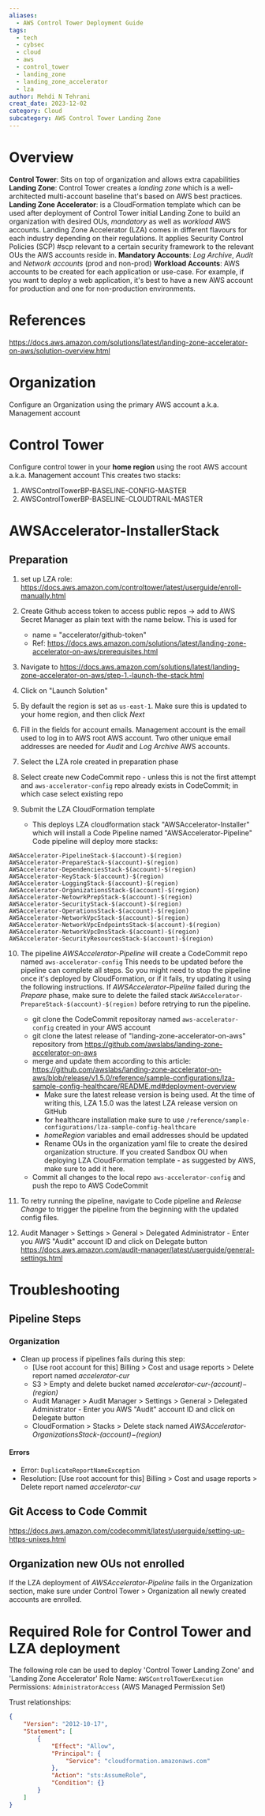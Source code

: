 ```yaml
---
aliases:
  - AWS Control Tower Deployment Guide
tags:
  - tech
  - cybsec
  - cloud
  - aws
  - control_tower
  - landing_zone
  - landing_zone_accelerator
  - lza
author: Mehdi N Tehrani
creat_date: 2023-12-02
category: Cloud
subcategory: AWS Control Tower Landing Zone
---
```

# Overview
**Control Tower**: Sits on top of organization and allows extra capabilities
**Landing Zone**: Control Tower creates a *landing zone* which is a well-architected multi-account baseline that's based on AWS best practices.
**Landing Zone Accelerator**: is a CloudFormation template which can be used after deployment of Control Tower initial Landing Zone to build an organization with desired OUs, *mandatory* as well as *workload* AWS accounts. Landing Zone Accelerator (LZA) comes in different flavours for each industry depending on their regulations. It applies Security Control Policies (SCP) #scp relevant to a certain security framework to the relevant OUs the AWS accounts reside in. 
**Mandatory Accounts**: *Log Archive*, *Audit* and *Network accounts* (prod and non-prod)
**Workload Accounts**: AWS accounts to be created for each application or use-case. For example, if you want to deploy a web application, it's best to have a new AWS account for production and one for non-production environments.

# References
https://docs.aws.amazon.com/solutions/latest/landing-zone-accelerator-on-aws/solution-overview.html

# Organization
Configure an Organization using the primary AWS account a.k.a. Management account

# Control Tower
Configure control tower in your **home region** using the root AWS account a.k.a. Management account
This creates two stacks:
1. AWSControlTowerBP-BASELINE-CONFIG-MASTER
2. AWSControlTowerBP-BASELINE-CLOUDTRAIL-MASTER

# AWSAccelerator-InstallerStack
## Preparation
1. set up LZA role: https://docs.aws.amazon.com/controltower/latest/userguide/enroll-manually.html
2. Create Github access token to access public repos -> add to AWS Secret Manager as plain text with the name below. This is used for 
	- name = "accelerator/github-token"
	- Ref: https://docs.aws.amazon.com/solutions/latest/landing-zone-accelerator-on-aws/prerequisites.html

3. Navigate to https://docs.aws.amazon.com/solutions/latest/landing-zone-accelerator-on-aws/step-1.-launch-the-stack.html
4. Click on "Launch Solution"
5. By default the region is set as `us-east-1`. Make sure this is updated to your home region, and then click *Next*
6. Fill in the fields for account emails. Management account is the email used to log in to AWS root AWS account. Two other unique email addresses are needed for *Audit* and *Log Archive* AWS accounts.
7. Select the LZA role created in preparation phase
8. Select create new CodeCommit repo - unless this is not the first attempt and `aws-accelerator-config` repo already exists in CodeCommit; in which case select existing repo
9. Submit the LZA CloudFormation template
	- This deploys LZA cloudformation stack "AWSAccelerator-Installer" which will install a Code Pipeline named "AWSAccelerator-Pipeline"
	Code pipeline will deploy more stacks:
```
AWSAccelerator-PipelineStack-$(account)-$(region)
AWSAccelerator-PrepareStack-$(account)-$(region)
AWSAccelerator-DependenciesStack-$(account)-$(region)
AWSAccelerator-KeyStack-$(account)-$(region)
AWSAccelerator-LoggingStack-$(account)-$(region)
AWSAccelerator-OrganizationsStack-$(account)-$(region)
AWSAccelerator-NetowrkPrepStack-$(account)-$(region)
AWSAccelerator-SecurityStack-$(account)-$(region)
AWSAccelerator-OperationsStack-$(account)-$(region)
AWSAccelerator-NetworkVpcStack-$(account)-$(region)
AWSAccelerator-NetworkVpcEndpointsStack-$(account)-$(region)
AWSAccelerator-NetworkVpcDnsStack-$(account)-$(region)
AWSAccelerator-SecurityResourcesStack-$(account)-$(region)
```

10. The pipeline *AWSAccelerator-Pipeline* will create a CodeCommit repo named `aws-accelerator-config`
This needs to be updated before the pipeline can complete all steps. So you might need to stop the pipeline once it's deployed by CloudFormation, or if it fails, try updating it using the following instructions.
If *AWSAccelerator-Pipeline* failed during the *Prepare* phase, make sure to delete the failed stack `AWSAccelerator-PrepareStack-$(account)-$(region)` before retrying to run the pipeline.
	- git clone the CodeCommit repositoray named `aws-accelerator-config` created in your AWS account
	- git clone the latest release of "landing-zone-accelerator-on-aws" repository from https://github.com/awslabs/landing-zone-accelerator-on-aws
	- merge and update them according to this article: https://github.com/awslabs/landing-zone-accelerator-on-aws/blob/release/v1.5.0/reference/sample-configurations/lza-sample-config-healthcare/README.md#deployment-overview 
		- Make sure the latest release version is being used. At the time of writing this, LZA 1.5.0 was the latest LZA release version on GitHub
		- for healthcare installation make sure to use `/reference/sample-configurations/lza-sample-config-healthcare`
		- *homeRegion* variables and email addresses should be updated
		- Rename OUs in the organization yaml file to create the desired organization structure. If you created Sandbox OU when deploying LZA CloudFormation template - as suggested by AWS, make sure to add it here.
	- Commit all changes to the local repo `aws-accelerator-config` and push the repo to AWS CodeCommit
11. To retry running the pipeline, navigate to Code pipeline and *Release Change* to trigger the pipeline from the beginning with the updated config files.


12. Audit Manager > Settings > General > Delegated Administrator - Enter you AWS "Audit" account ID and click on Delegate button 
	https://docs.aws.amazon.com/audit-manager/latest/userguide/general-settings.html
 



# Troubleshooting
## Pipeline Steps 
### Organization
- Clean up process if pipelines fails during this step:
	- [Use root account for this] Billing > Cost and usage reports > Delete report named *accelerator-cur*
	- S3 > Empty and delete bucket named *accelerator-cur-$(account)-$(region)*
	- Audit Manager > Audit Manager > Settings > General > Delegated Administrator - Enter you AWS "Audit" account ID and click on Delegate button
	- CloudFormation > Stacks > Delete stack named *AWSAccelerator-OrganizationsStack-$(account)-$(region)*
#### Errors
- Error: `DuplicateReportNameException`
- Resolution: [Use root account for this] Billing > Cost and usage reports > Delete report named *accelerator-cur*

## Git Access to Code Commit
https://docs.aws.amazon.com/codecommit/latest/userguide/setting-up-https-unixes.html

## Organization new OUs not enrolled
If the LZA deployment of *AWSAccelerator-Pipeline* fails in the Organization section, make sure under Control Tower > Organization all newly created accounts are enrolled.

# Required Role for Control Tower and LZA deployment
The following role can be used to deploy 'Control Tower Landing Zone' and 'Landing Zone Accelerator'
Role Name:
	`AWSControlTowerExecution`
Permissions:
	`AdministratorAccess` (AWS Managed Permission Set)

Trust relationships:
```json
{
    "Version": "2012-10-17",
    "Statement": [
        {
            "Effect": "Allow",
            "Principal": {
                "Service": "cloudformation.amazonaws.com"
            },
            "Action": "sts:AssumeRole",
            "Condition": {}
        }
    ]
}
```
